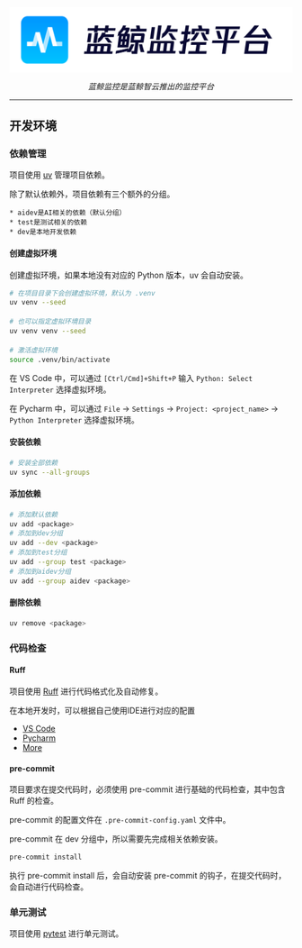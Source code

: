 <p align="center">
  <img src="docs/logo.png" alt="BkMonitor" style="vertical-align: middle;"/>
</p>
<p align="center">
    <em>蓝鲸监控是蓝鲸智云推出的监控平台</em>
</p>

---

## 开发环境

### 依赖管理

项目使用 <a href="https://docs.astral.sh/uv/getting-started/" target="_blank">uv</a> 管理项目依赖。

除了默认依赖外，项目依赖有三个额外的分组。

    * aidev是AI相关的依赖（默认分组）
    * test是测试相关的依赖
    * dev是本地开发依赖

#### 创建虚拟环境

创建虚拟环境，如果本地没有对应的 Python 版本，uv 会自动安装。

```bash
# 在项目目录下会创建虚拟环境，默认为 .venv
uv venv --seed

# 也可以指定虚拟环境目录
uv venv venv --seed

# 激活虚拟环境
source .venv/bin/activate
```

在 VS Code 中，可以通过 `[Ctrl/Cmd]+Shift+P` 输入 `Python: Select Interpreter` 选择虚拟环境。

在 Pycharm 中，可以通过 `File` -> `Settings` -> `Project: <project_name>` -> `Python Interpreter` 选择虚拟环境。

#### 安装依赖

```bash
# 安装全部依赖
uv sync --all-groups
```

#### 添加依赖

```bash
# 添加默认依赖
uv add <package>
# 添加到dev分组
uv add --dev <package>
# 添加到test分组
uv add --group test <package>
# 添加到aidev分组
uv add --group aidev <package>
```

#### 删除依赖

```bash
uv remove <package>
```

### 代码检查

#### Ruff

项目使用 <a href="https://beta.ruff.rs/docs/configuration/" target="_blank">Ruff</a> 进行代码格式化及自动修复。

在本地开发时，可以根据自己使用IDE进行对应的配置

* <a href="https://docs.astral.sh/ruff/editors/setup/#vs-code" target="_blank">VS Code</a>
* <a href="https://docs.astral.sh/ruff/editors/setup/#pycharm" target="_blank">Pycharm</a>
* <a href="https://docs.astral.sh/ruff/editors/setup/" target="_blank">More</a>

#### pre-commit

项目要求在提交代码时，必须使用 pre-commit 进行基础的代码检查，其中包含 Ruff 的检查。

pre-commit 的配置文件在 `.pre-commit-config.yaml` 文件中。

pre-commit 在 dev 分组中，所以需要先完成相关依赖安装。

```bash
pre-commit install
```

执行 pre-commit install 后，会自动安装 pre-commit 的钩子，在提交代码时，会自动进行代码检查。

### 单元测试

项目使用 <a href="https://docs.pytest.org/" target="_blank">pytest</a> 进行单元测试。
